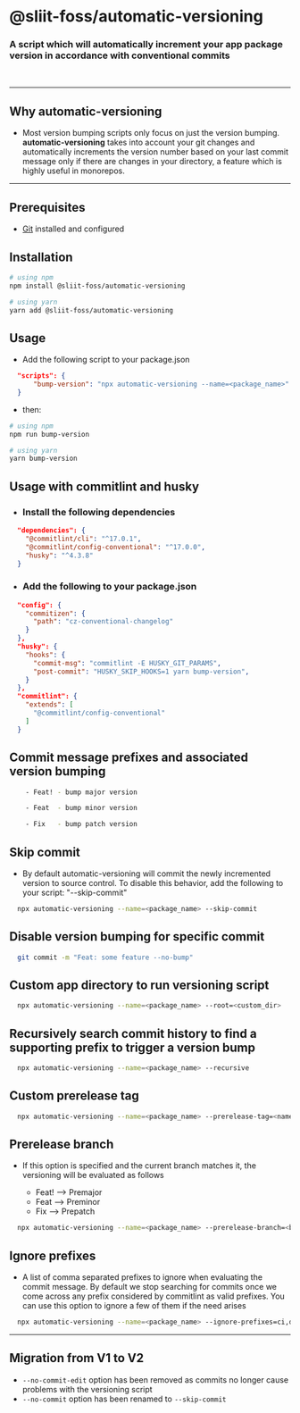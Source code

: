 # @sliit-foss/automatic-versioning

### A script which will automatically increment your app package version in accordance with conventional commits

<br/>

---

## Why automatic-versioning

- Most version bumping scripts only focus on just the version bumping. **automatic-versioning** takes into account your git changes and automatically increments the version number based on your last commit message only if there are changes in your directory, a feature which is highly useful in monorepos.

---

## Prerequisites

- [Git](https://git-scm.com/) installed and configured

## Installation

```bash
# using npm
npm install @sliit-foss/automatic-versioning

# using yarn
yarn add @sliit-foss/automatic-versioning
```

## Usage

- Add the following script to your package.json<br/>

```json
  "scripts": {
      "bump-version": "npx automatic-versioning --name=<package_name>"
  }
```

- then:

```bash
# using npm
npm run bump-version

# using yarn
yarn bump-version
```

## Usage with commitlint and husky<br/>

- ### Install the following dependencies

```json
  "dependencies": {
    "@commitlint/cli": "^17.0.1",
    "@commitlint/config-conventional": "^17.0.0",
    "husky": "^4.3.8"
  }
```

- ### Add the following to your package.json<br/>

```json
  "config": {
    "commitizen": {
      "path": "cz-conventional-changelog"
    }
  },
  "husky": {
    "hooks": {
      "commit-msg": "commitlint -E HUSKY_GIT_PARAMS",
      "post-commit": "HUSKY_SKIP_HOOKS=1 yarn bump-version",
    }
  },
  "commitlint": {
    "extends": [
      "@commitlint/config-conventional"
    ]
  }
```

## Commit message prefixes and associated version bumping

```bash
    - Feat! - bump major version
```

```bash
    - Feat  - bump minor version
```

```bash
    - Fix   - bump patch version
```

## Skip commit <br/>

- By default automatic-versioning will commit the newly incremented version to source control. To disable this behavior, add the following to your script: "--skip-commit"<br/>

```bash
  npx automatic-versioning --name=<package_name> --skip-commit
```

## Disable version bumping for specific commit<br/>

```bash
  git commit -m "Feat: some feature --no-bump"
```

## Custom app directory to run versioning script<br/>

```bash
  npx automatic-versioning --name=<package_name> --root=<custom_dir>
```

## Recursively search commit history to find a supporting prefix to trigger a version bump<br/>

```bash
  npx automatic-versioning --name=<package_name> --recursive
```

## Custom prerelease tag<br/>

```bash
  npx automatic-versioning --name=<package_name> --prerelease-tag=<name>
```

## Prerelease branch<br/>

- If this option is specified and the current branch matches it, the versioning will be evaluated as follows <br/>

  - Feat! --> Premajor
  - Feat --> Preminor
  - Fix --> Prepatch

```bash
  npx automatic-versioning --name=<package_name> --prerelease-branch=<branch_name>
```

## Ignore prefixes<br/>

- A list of comma separated prefixes to ignore when evaluating the commit message. By default we stop searching for commits once we come across any prefix considered by commitlint as valid prefixes. You can use this option to ignore a few of them if the need arises<br/>

```bash
  npx automatic-versioning --name=<package_name> --ignore-prefixes=ci,docs
```

---

## Migration from V1 to V2

- `--no-commit-edit` option has been removed as commits no longer cause problems with the versioning script
- `--no-commit` option has been renamed to `--skip-commit`
